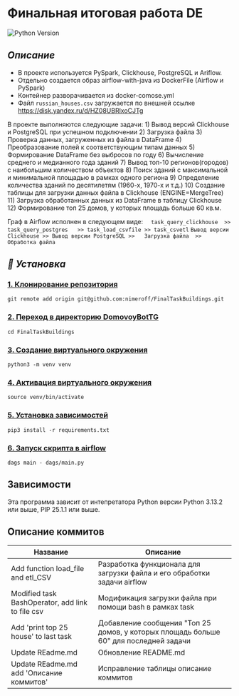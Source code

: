 # Финальная итоговая работа DE
<!-- описание репозитория -->
<!--Блок информации о репозитории в бейджах-->
![Python Version](https://img.shields.io/badge/python-3.13-blue)
## ***Описание***
- В проекте используется PySpark, Clickhouse, PostgreSQL и Ariflow.
- Отдельно создается образ airflow-with-java из DockerFile (Airflow и PySpark)
- Контейнер разворачивается из docker-comose.yml
- Файл ```russian_houses.csv``` загружается по внешней ссылке https://disk.yandex.ru/d/HZ08UBRlxoCJTg

В проекте выполняются следующие задачи:
	1) Вывод версий Clickhouse и PostgreSQL при успешном подключении
	2) Загрузка файла 
	3) Проверка данных, загруженных из файла в DataFrame
	4) Преобразование полей к соответствующим типам данных
	5) Формирование DataFrame без выбросов по году
	6) Вычисление  среднего и медианного года зданий
	7) Вывод топ-10 регионов(городов) с наибольшим количеством объектов
	8) Поиск зданий с максимальной и минимальной площадью в рамках одного региона
	9) Определение количества зданий по десятилетям  (1960-х, 1970-х и т.д.)
	10) Создание таблицы для загрузки данных файла в Clickhouse (ENGINE=MergeTree)
	11) Загрузка обработанных данных из DataFrame в таблицу Clickhouse
	12) Формирование топ 25 домов, у которых площадь больше 60 кв.м.
	
Граф в Airflow исполнен в следующем виде: 
			```  task_query_clickhouse  >>   task_query_postgres   >> task_load_csvfile >> task_csvetl```
		     ```Вывод версии Clickhouse >> Вывод версии PostgreSQL >>   Загрузка файла  >> Обработка файла```

## ***🚀 Установка***

### <u>1. Клонирование репозитория</u>

```git remote add origin git@github.com:nimeroff/FinalTaskBuildings.git```

### <u>2. Переход в директорию DomovoyBotTG</u>

```cd FinalTaskBuildings```

### <u>3. Создание виртуального окружения</u>

```python3 -m venv venv```

### <u>4. Активация виртуального окружения</u>

```source venv/bin/activate```

### <u>5. Установка зависимостей</u>

```pip3 install -r requirements.txt```

### <u>6. Запуск скрипта в airflow</u>

```dags main - dags/main.py```

<!--зависимости-->
## Зависимости
Эта программа зависит от интепретатора Python версии Python 3.13.2 или выше, PIP 25.1.1 или выше.

<!--описание коммитов-->
## Описание коммитов
| Название                                         | Описание                                                                              |
|--------------------------------------------------|---------------------------------------------------------------------------------------|
| Add function load_file and etl_CSV               | Разработка функционала для загрузки файла и его обработки задачи airflow              |
| Modified task BashOperator, add link to file csv | Модификация загрузки файла при помощи bash в рамках task                              |
| Add 'print top 25 house' to last task            | Добавление сообщения "Топ 25 домов, у которых площадь больше 60" для последней задачи |
| Update REadme.md                                 | Обновление README.md                                                                  | 
| Update REadme.md add 'Описание коммитов'         | Исправление таблицы описание коммитов                                                 |


    

    

